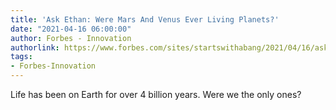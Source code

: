 ```yaml
---
title: 'Ask Ethan: Were Mars And Venus Ever Living Planets?'
date: "2021-04-16 06:00:00"
author: Forbes - Innovation
authorlink: https://www.forbes.com/sites/startswithabang/2021/04/16/ask-ethan-were-mars-and-venus-ever-living-planets/
tags:
- Forbes-Innovation
---
```

Life has been on Earth for over 4 billion years. Were we the only ones?